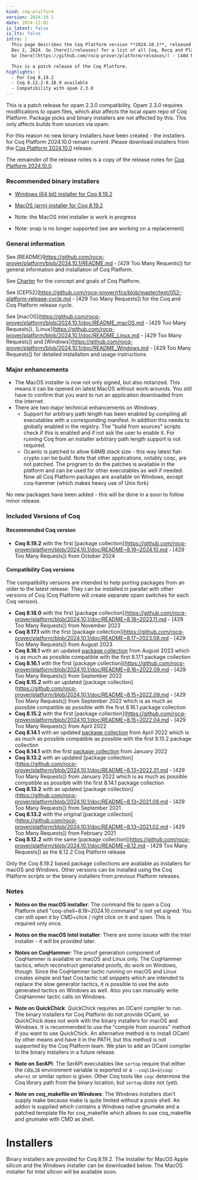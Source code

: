 ```yaml
---
kind: coq-platform
version: 2024.10.1
date: 2024-12-02
is_latest: false
is_lts: false
intro: |
  This page describes the Coq Platform version **2024.10.1**, released on
  Dec 2, 2024. Go [here](/releases) for a list of all Coq, Rocq and Platform releases.
  Go [here](https://github.com/rocq-prover/platform/releases/) - [404 Not Found] for a list of all Coq Platform releases.

  This is a patch release of the Coq Platform.
highlights: |
  - For Coq 8.19.2
  - Coq 8.12.2-8.18.0 available
  - Compatibility with opam 2.3.0
---
```


This is a patch release for opam 2.3.0 compatibility. Opam 2.3.0 requires modifications to opam files, which also affects the local opam repo of Coq Platform. Package picks and binary installers are not affected by this. This only affects builds from sources via opam.

For this reason no new binary installers have been created - the installers for Coq Platform 2024.10.0 remain current.
Please download installers from the [Coq Platform 2024.10.0](https://github.com/rocq-prover/platform/releases/tag/2024.10.0) release.

The remainder of the release notes is a copy of the release notes for [Coq Platform 2024.10.0](https://github.com/rocq-prover/platform/releases/tag/2024.10.0).

### Recommended binary installers

- [Windows (64 bit) installer for Coq 8.19.2](https://github.com/rocq-prover/platform/releases/download/2024.10.0/Coq-Platform-release-2024.10.0-version.8.19.2024.10-Windows-x86_64.exe)
- [MacOS (arm) installer for Coq 8.19.2](https://github.com/rocq-prover/platform/releases/download/2024.10.0/Coq-Platform-release-2024.10.0-version.8.19.2024.10-MacOS-arm64.dmg)

- Note: the MacOS intel installer is work in progress
- Note: snap is no longer supported (we are working on a replacement)

### General information

See [README](https://github.com/rocq-prover/platform/blob/2024.10.1/README.md - [429 Too Many Requests]) for general information and installation of Coq Platform.

See [Charter](https://github.com/rocq-prover/platform/blob/2024.10.1/charter.md) for the concept and goals of Coq Platform.

See [CEP52](https://github.com/rocq-prover/rfcs/blob/master/text/052-platform-release-cycle.md - [429 Too Many Requests]) for the Coq and Coq Platform release cycle.

See [macOS](https://github.com/rocq-prover/platform/blob/2024.10.1/doc/README_macOS.md - [429 Too Many Requests]), [Linux](https://github.com/rocq-prover/platform/blob/2024.10.1/doc/README_Linux.md - [429 Too Many Requests]) and [Windows](https://github.com/rocq-prover/platform/blob/2024.10.1/doc/README_Windows.md - [429 Too Many Requests]) for detailed installation and usage instructions.

### Major enhancements

- The MacOS installer is now not only signed, but also notarized. This means it can be opened on latest MacOS without work-arounds. You still have to confirm that you want to run an application downloaded from the internet.
- There are two major technical enhancements on Windows:
  - Support for arbitrary path length has been enabled by compiling all executables with a corresponding manifest. In addition this needs to globally enabled in the registry.
    The "build from sources" scripts check if this is enabled and if not ask the user to enable it. For running Coq from an installer arbitrary path length support is not required.
  - Ocamlc is patched to allow 64MB stack size - this way latest fiat-crypto can be build.
    Note that other applications, notably coqc, are not patched.
    The program to do the patches is available in the platform and can be used for other executables as well if needed.
  Now all Coq Platform packages are available on Windows, except coq-hammer (which makes heavy use of Unix fork)

No new packages have been added - this will be done in a soon to follow minor release. 

### Included Versions of Coq

#### Recommended Coq version

- **Coq 8.19.2** with the first [package collection](https://github.com/rocq-prover/platform/blob/2024.10.1/doc/README~8.19~2024.10.md - [429 Too Many Requests]) from October 2024

#### Compatibility Coq versions

The compatibility versions are intended to help porting packages from an older to the latest release. They can be installed in parallel with other versions of Coq (Coq Platform will create separate opam switches for each Coq version).

- **Coq 8.18.0** with the first [package collection](https://github.com/rocq-prover/platform/blob/2024.10.1/doc/README~8.18~2023.11.md - [429 Too Many Requests]) from November 2023
- **Coq 8.17.1** with the first [package collection](https://github.com/rocq-prover/platform/blob/2024.10.1/doc/README~8.17~2023.08.md - [429 Too Many Requests]) from August 2023
- **Coq 8.16.1** with an updated [package collection](https://github.com/rocq-prover/platform/blob/2024.10.1/doc/README~8.16~2023.08.md) from August 2023 which is as much as possible compatible with the first 8.17.1 package collection
- **Coq 8.16.1** with the first [package collection](https://github.com/rocq-prover/platform/blob/2024.10.1/doc/README~8.16~2022.09.md - [429 Too Many Requests]) from September 2022
- **Coq 8.15.2** with an updated [package collection](https://github.com/rocq-prover/platform/blob/2024.10.1/doc/README~8.15~2022.09.md - [429 Too Many Requests]) from September 2022 which is as much as possible compatible as possible with the first 8.16.1 package collection
- **Coq 8.15.2** with the first [package collection](https://github.com/rocq-prover/platform/blob/2024.10.1/doc/README~8.15~2022.04.md - [429 Too Many Requests]) from April 2022
- **Coq 8.14.1** with an updated [package collection](https://github.com/rocq-prover/platform/blob/main/doc/README~8.14~2022.04.md) from April 2022 which is as much as possible compatible as possible with the first 8.15.2 package collection
- **Coq 8.14.1** with the first [package collection](https://github.com/rocq-prover/platform/blob/main/doc/README~8.14~2022.01.md) from January 2022
- **Coq 8.13.2** with an updated [package collection](https://github.com/rocq-prover/platform/blob/2024.10.1/doc/README~8.13~2022.01.md - [429 Too Many Requests]) from January 2022 which is as much as possible compatible as possible with the first 8.14.1 package collection
- **Coq 8.13.2** with an updated [package collection](https://github.com/rocq-prover/platform/blob/2024.10.1/doc/README~8.13~2021.09.md - [429 Too Many Requests]) from September 2021
- **Coq 8.13.2** with the original [package collection](https://github.com/rocq-prover/platform/blob/2024.10.1/doc/README~8.13~2021.02.md - [429 Too Many Requests]) from February 2021
- **Coq 8.12.2** with the same [package collection](https://github.com/rocq-prover/platform/blob/2024.10.1/doc/README~8.12.md - [429 Too Many Requests]) as the 8.12.2 Coq Platform release

Only the Coq 8.19.2 based package collections are available as installers for macOS and Windows. Other versions can be installed using the Coq Platform scripts or the binary installers from previous Platform releases.

### Notes

- __Notes on the macOS installer__: The command file to open a Coq Platform shell "coq-shell~8.19~2024.10.command" is not yet signed. You can still open it by CMD+click / right click on it and open. This is required only once.

- __Notes on the macOS Intel installer__: There are some issues with the Intel installer - it will be provided later.

- __Notes on CoqHammer__: The proof generation component of CoqHammer is available on macOS and Linux only. The CoqHammer tactics, which reconstruct generated proofs, do work on Windows, though. Since the CoqHammer tactic running on macOS and Linux creates simple and fast Coq tactic call snippets which are intended to replace the slow generator tactics, it is possible to use the auto generated tactics on Windows as well. Also you can manually write CoqHammer tactic calls on Windows. 

- __Note on QuickChick__: QuickChick requires an OCaml compiler to run. The binary installers for Coq Platform do not provide OCaml, so QuickChick does not work with the binary installers for macOS and Windows. It is recommended to use the "compile from sources" method if you want to use QuickChick. An alternative method is to install OCaml by other means and have it in the PATH, but this method is not supported by the Coq Platform team. We plan to add an OCaml compiler to the binary installers in a future release.

- __Note on SerAPI__: The SerAPI executables like `sertop` require that either the `COQLIB` environment variable is exported or a `--coqlib=${coqc -where}` or similar option is given. Other Coq tools like `coqc` determine the Coq library path from the binary location, but `sertop` does not (yet).

- __Note on coq_makefile on Windows__: The Windows installers don't supply make because make is quite limited without a posix shell. An addon is supplied which contains a Windows native gnumake and a patched template file for coq_makefile which allows to use coq_makefile and gnumake with CMD as shell.

# Installers

Binary installers are provided for Coq 8.19.2. The Installer for MacOS Apple silicon and the Windows installer can be downloaded below. The MacOS installer for Intel silicon will be available soon.
